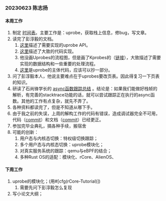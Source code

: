 ### 20230623 陈志扬

#### 本周工作

1. 制定 [时间表](https://shimo.im/docs/e1AzdDXvZBC6l6qW)。主要工作是：uprobe，获取栈上信息，修bug，写文章。
2. 读完了彭淳毅的文档。
   1. [这里](https://github.com/hm1229/rCore-ebpf/blob/master/docs/sys_impl/probes.md)描述了需要实现的uprobe API。
   2. [这里](https://github.com/hm1229/rCore-ebpf/blob/master/docs/sys_design/uprobes.md)描述了大致的代码实现。
   3. 他没画Uprobes的流程图，但是画了Kprobes的（[链接](https://github.com/hm1229/rCore-ebpf/blob/master/docs/sys_design/kprobes.md)），大致描述了需要实现的数据结构和一些重要的处理流程。
   4. [这里](https://github.com/hm1229/rCore-ebpf/blob/master/kernel/src/kprobes/uprobes.rs)是uprobe的主体代码，应该可以抄一部分。
3. 问了彭淳毅本人，他说主要难点在于uprobes要改页表。因此得复习一下页表的知识。
4. 研读了石尚锋学长的 [async函数跟踪总结](https://cubele.github.io/probe-docs/async-probe/) 。结论是：如果我们能做好栈帧的解析，有完善的stacktrace功能的话，就可以尝试跟踪正在执行的async函数。其他的工作有点复杂，就先不弄了。
5. 各种资料都读完了，但是不知道从哪下手。
6. 由于我之前的失误，上周的解构工作的代码有错误，造成调试器完全不可用，代码（[commit](https://github.com/chenzhiy2001/code-debug/commit/225f4e3ba188ce06ba731262c7f41e0a569952aa)）和文档（[commit](https://github.com/chenzhiy2001/code-debug/commit/f394e858058bf294db1205f6a948dc79fe0f891f)）已经更正。
7. 参加完毕业典礼，搞各种手续，搬宿舍
8. 可能的创新：
   1. 用户态与内核态切换：特权级切换跟踪；
   2. 多个用户态与内核态切换：uprobe模块化；
   3. 对真实服务系统的跟踪：qemu与eBPF的结合；
   4. 多种Rust OS的适配：模块化、rCore、AlienOS、

#### 下周工作

1. uprobe的模块化；(用#[cfg(rCore-Tutorial)])
   1. 需要先问下彭淳毅怎么复现
2. 写小论文大纲；
